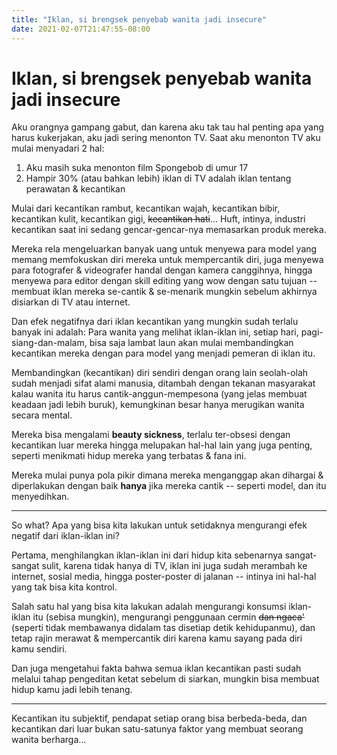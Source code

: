 ```yaml
---
title: "Iklan, si brengsek penyebab wanita jadi insecure"
date: 2021-02-07T21:47:55-08:00
---
```


# Iklan, si brengsek penyebab wanita jadi insecure

Aku orangnya gampang gabut, dan karena aku tak tau hal penting apa yang harus kukerjakan, aku jadi sering menonton TV. Saat aku menonton TV aku mulai menyadari 2 hal:

1. Aku masih suka menonton film Spongebob di umur 17
2. Hampir 30% (atau bahkan lebih) iklan di TV adalah iklan tentang perawatan & kecantikan

Mulai dari kecantikan rambut, kecantikan wajah, kecantikan bibir, kecantikan kulit, kecantikan gigi, ~~kecantikan hati~~... Huft, intinya, industri kecantikan saat ini sedang gencar-gencar-nya memasarkan produk mereka.

Mereka rela mengeluarkan banyak uang untuk menyewa para model yang memang memfokuskan diri mereka untuk mempercantik diri, juga menyewa para fotografer & videografer handal dengan kamera canggihnya, hingga menyewa para editor dengan skill editing yang wow dengan satu tujuan -- membuat iklan mereka se-cantik & se-menarik mungkin sebelum akhirnya disiarkan di TV atau internet.

Dan efek negatifnya dari iklan kecantikan yang mungkin sudah terlalu banyak ini adalah: Para wanita yang melihat iklan-iklan ini, setiap hari, pagi-siang-dan-malam, bisa saja lambat laun akan mulai membandingkan kecantikan mereka dengan para model yang menjadi pemeran di iklan itu.

Membandingkan (kecantikan) diri sendiri dengan orang lain seolah-olah sudah menjadi sifat alami manusia, ditambah dengan tekanan masyarakat kalau wanita itu harus cantik-anggun-mempesona (yang jelas membuat keadaan jadi lebih buruk), kemungkinan besar hanya merugikan wanita secara mental.

Mereka bisa mengalami **beauty sickness**, terlalu ter-obsesi dengan kecantikan luar mereka hingga melupakan hal-hal lain yang juga penting, seperti menikmati hidup mereka yang terbatas & fana ini. 

Mereka mulai punya pola pikir dimana mereka menganggap akan dihargai & diperlakukan dengan baik **hanya** jika mereka cantik -- seperti model, dan itu menyedihkan.

---

So what? Apa yang bisa kita lakukan untuk setidaknya mengurangi efek negatif dari iklan-iklan ini?

Pertama, menghilangkan iklan-iklan ini dari hidup kita sebenarnya sangat-sangat sulit, karena tidak hanya di TV, iklan ini juga sudah merambah ke internet, sosial media, hingga poster-poster di jalanan -- intinya ini hal-hal yang tak bisa kita kontrol.

Salah satu hal yang bisa kita lakukan adalah mengurangi konsumsi iklan-iklan itu (sebisa mungkin), mengurangi penggunaan cermin ~~dan ngaca'~~ (seperti tidak membawanya didalam tas disetiap detik kehidupanmu), dan tetap rajin merawat & mempercantik diri karena kamu sayang pada diri kamu sendiri.

Dan juga mengetahui fakta bahwa semua iklan kecantikan pasti sudah melalui tahap pengeditan ketat sebelum di siarkan, mungkin bisa membuat hidup kamu jadi lebih tenang.

---

Kecantikan itu subjektif, pendapat setiap orang bisa berbeda-beda, dan kecantikan dari luar bukan satu-satunya faktor yang membuat seorang wanita berharga... 